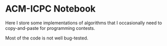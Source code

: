 ACM-ICPC Notebook
=================

Here I store some implementations of algorithms that I occasionally need to
copy-and-paste for programming contests.

Most of the code is not well bug-tested.
